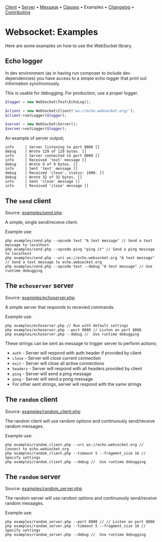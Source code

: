 [Client](Client.md) • [Server](Server.md) • [Message](Message.md) • [Classes](Classes.md) • Examples • [Changelog](Changelog.md) • [Contributing](Contributing.md)

# Websocket: Examples

Here are some examples on how to use the WebSocket library.

##  Echo logger

In dev environment (as in having run composer to include dev dependencies) you have
access to a simple echo logger that print out information synchronously.

This is usable for debugging. For production, use a proper logger.

```php
$logger = new WebSocket\Test\EchoLog();

$client = new WebSocket\Client('ws://echo.websocket.org/');
$client->setLogger($logger);

$server = new WebSocket\Server();
$server->setLogger($logger);
```

An example of server output;
```
info     | Server listening to port 8000 []
debug    | Wrote 129 of 129 bytes. []
info     | Server connected to port 8000 []
info     | Received 'text' message []
debug    | Wrote 9 of 9 bytes. []
info     | Sent 'text' message []
debug    | Received 'close', status: 1000. []
debug    | Wrote 32 of 32 bytes. []
info     | Sent 'close' message []
info     | Received 'close' message []
```

## The `send` client

Source: [examples/send.php](../examples/send.php)

A simple, single send/receive client.

Example use:
```
php examples/send.php --opcode text "A text message" // Send a text message to localhost
php examples/send.php --opcode ping "ping it" // Send a ping message to localhost
php examples/send.php --uri ws://echo.websocket.org "A text message" // Send a text message to echo.websocket.org
php examples/send.php --opcode text --debug "A text message" // Use runtime debugging
```

## The `echoserver` server

Source: [examples/echoserver.php](../examples/echoserver.php)

A simple server that responds to recevied commands.

Example use:
```
php examples/echoserver.php // Run with default settings
php examples/echoserver.php --port 8080 // Listen on port 8080
php examples/echoserver.php --debug //  Use runtime debugging
```

These strings can be sent as message to trigger server to perform actions;
* `auth` -  Server will respond with auth header if provided by client
* `close` -  Server will close current connection
* `exit` - Server will close all active connections
* `headers` - Server will respond with all headers provided by client
* `ping` - Server will send a ping message
* `pong` - Server will send a pong message
* For other sent strings, server will respond with the same strings

## The `random` client

Source: [examples/random_client.php](../examples/random_client.php)

The random client will use random options and continuously send/receive random messages.

Example use:
```
php examples/random_client.php --uri ws://echo.websocket.org // Connect to echo.websocket.org
php examples/random_client.php --timeout 5 --fragment_size 16 // Specify settings
php examples/random_client.php --debug //  Use runtime debugging
```

## The `random` server

Source: [examples/random_server.php](../examples/random_server.php)

The random server will use random options and continuously send/receive random messages.

Example use:
```
php examples/random_server.php --port 8080 // // Listen on port 8080
php examples/random_server.php --timeout 5 --fragment_size 16 // Specify settings
php examples/random_server.php --debug //  Use runtime debugging
```
